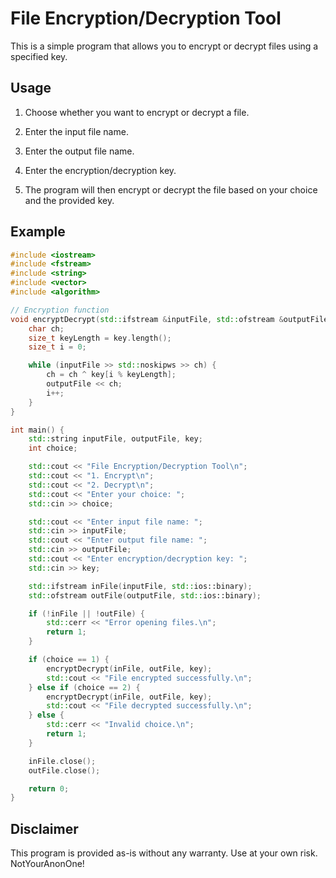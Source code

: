 # File Encryption/Decryption Tool

This is a simple program that allows you to encrypt or decrypt files using a specified key.

## Usage

1. Choose whether you want to encrypt or decrypt a file.

2. Enter the input file name.

3. Enter the output file name.

4. Enter the encryption/decryption key.

5. The program will then encrypt or decrypt the file based on your choice and the provided key.

## Example

```cpp
#include <iostream>
#include <fstream>
#include <string>
#include <vector>
#include <algorithm>

// Encryption function
void encryptDecrypt(std::ifstream &inputFile, std::ofstream &outputFile, const std::string &key) {
    char ch;
    size_t keyLength = key.length();
    size_t i = 0;

    while (inputFile >> std::noskipws >> ch) {
        ch = ch ^ key[i % keyLength];
        outputFile << ch;
        i++;
    }
}

int main() {
    std::string inputFile, outputFile, key;
    int choice;

    std::cout << "File Encryption/Decryption Tool\n";
    std::cout << "1. Encrypt\n";
    std::cout << "2. Decrypt\n";
    std::cout << "Enter your choice: ";
    std::cin >> choice;

    std::cout << "Enter input file name: ";
    std::cin >> inputFile;
    std::cout << "Enter output file name: ";
    std::cin >> outputFile;
    std::cout << "Enter encryption/decryption key: ";
    std::cin >> key;

    std::ifstream inFile(inputFile, std::ios::binary);
    std::ofstream outFile(outputFile, std::ios::binary);

    if (!inFile || !outFile) {
        std::cerr << "Error opening files.\n";
        return 1;
    }

    if (choice == 1) {
        encryptDecrypt(inFile, outFile, key);
        std::cout << "File encrypted successfully.\n";
    } else if (choice == 2) {
        encryptDecrypt(inFile, outFile, key);
        std::cout << "File decrypted successfully.\n";
    } else {
        std::cerr << "Invalid choice.\n";
        return 1;
    }

    inFile.close();
    outFile.close();

    return 0;
}
```

## Disclaimer

This program is provided as-is without any warranty. Use at your own risk.
NotYourAnonOne!
